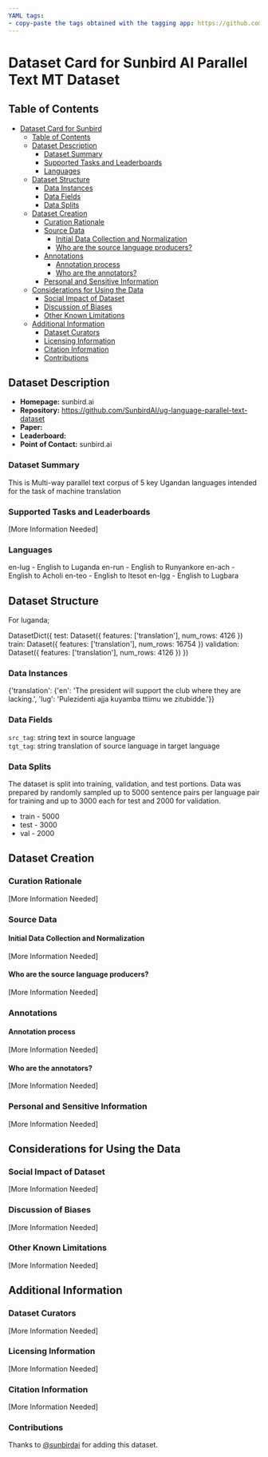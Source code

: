 ```yaml
---
YAML tags:
- copy-paste the tags obtained with the tagging app: https://github.com/huggingface/datasets-tagging
---
```


# Dataset Card for Sunbird AI Parallel Text MT Dataset

## Table of Contents
- [Dataset Card for Sunbird](#dataset-card-for-sunbird)
  - [Table of Contents](#table-of-contents)
  - [Dataset Description](#dataset-description)
    - [Dataset Summary](#dataset-summary)
    - [Supported Tasks and Leaderboards](#supported-tasks-and-leaderboards)
    - [Languages](#languages)
  - [Dataset Structure](#dataset-structure)
    - [Data Instances](#data-instances)
    - [Data Fields](#data-fields)
    - [Data Splits](#data-splits)
  - [Dataset Creation](#dataset-creation)
    - [Curation Rationale](#curation-rationale)
    - [Source Data](#source-data)
      - [Initial Data Collection and Normalization](#initial-data-collection-and-normalization)
      - [Who are the source language producers?](#who-are-the-source-language-producers)
    - [Annotations](#annotations)
      - [Annotation process](#annotation-process)
      - [Who are the annotators?](#who-are-the-annotators)
    - [Personal and Sensitive Information](#personal-and-sensitive-information)
  - [Considerations for Using the Data](#considerations-for-using-the-data)
    - [Social Impact of Dataset](#social-impact-of-dataset)
    - [Discussion of Biases](#discussion-of-biases)
    - [Other Known Limitations](#other-known-limitations)
  - [Additional Information](#additional-information)
    - [Dataset Curators](#dataset-curators)
    - [Licensing Information](#licensing-information)
    - [Citation Information](#citation-information)
    - [Contributions](#contributions)

## Dataset Description

- **Homepage:** sunbird.ai
- **Repository:** https://github.com/SunbirdAI/ug-language-parallel-text-dataset
- **Paper:**
- **Leaderboard:**
- **Point of Contact:** sunbird.ai

### Dataset Summary

This is Multi-way parallel text corpus of 5 key Ugandan languages intended for the task of machine translation


### Supported Tasks and Leaderboards

[More Information Needed]

### Languages

en-lug - English to Luganda
en-run - English to Runyankore
en-ach - English to Acholi
en-teo - English to Itesot
en-lgg - English to Lugbara

## Dataset Structure

For luganda;

DatasetDict({
    test: Dataset({
        features: ['translation'],
        num_rows: 4126
    })
    train: Dataset({
        features: ['translation'],
        num_rows: 16754
    })
    validation: Dataset({
        features: ['translation'],
        num_rows: 4126
    })
})

### Data Instances

{'translation': {'en': 'The president will support the club where they are lacking.',
  'lug': 'Pulezidenti ajja kuyamba ttiimu we zitubidde.'}}

### Data Fields

`src_tag`: string text in source language <br>
`tgt_tag`: string translation of source language in target language

### Data Splits

The dataset is split into training, validation, and test portions. Data was prepared by randomly sampled up to 5000 sentence pairs per language pair for training and up to 3000 each for test and 2000 for validation.

- train - 5000
- test - 3000
- val - 2000

## Dataset Creation

### Curation Rationale

[More Information Needed]

### Source Data

#### Initial Data Collection and Normalization

[More Information Needed]

#### Who are the source language producers?

[More Information Needed]

### Annotations

#### Annotation process

[More Information Needed]

#### Who are the annotators?

[More Information Needed]

### Personal and Sensitive Information

[More Information Needed]

## Considerations for Using the Data

### Social Impact of Dataset

[More Information Needed]

### Discussion of Biases

[More Information Needed]

### Other Known Limitations

[More Information Needed]

## Additional Information

### Dataset Curators

[More Information Needed]

### Licensing Information

[More Information Needed]

### Citation Information

[More Information Needed]

### Contributions

Thanks to [@sunbirdai](https://github.com/sunbirdai) for adding this dataset.
